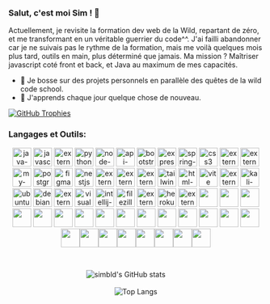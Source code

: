 <p align="center">

### Salut, c'est moi Sim ! 👋

Actuellement, je revisite la formation dev web de la Wild, repartant de zéro, 
et me transformant en un véritable guerrier du code^^. 
J'ai failli abandonner car je ne suivais pas le rythme de la formation, 
mais me voilà quelques mois plus tard, outils en main, plus déterminé que jamais. 
Ma mission ? Maîtriser javascript coté front et back, et Java au maximum de mes capacités.

- 🔭 Je bosse sur des projets personnels en parallèle des quêtes de la wild code school.
- 🌱 J'apprends chaque jour quelque chose de nouveau.
</p>


[![GitHub Trophies](https://github-profile-trophy.vercel.app/?username=simbld&no-frame=true&no-bg=true&theme=darkhub&row=1&column=6&margin-w=50&margin-h=50)](https://github.com/ryo-ma/github-profile-trophy)


### Langages et Outils:

<p align="center">
<img width="37" height="37" src="https://img.icons8.com/3d-fluency/37/java-coffee-cup-logo.png" alt="java-coffee-cup-logo"/> <img width="37" height="37" src="https://img.icons8.com/arcade/37/javascript.png" alt="javascript"/> <img width="37" height="37" src="https://img.icons8.com/external-tal-revivo-shadow-tal-revivo/37/external-react-a-javascript-library-for-building-user-interfaces-logo-shadow-tal-revivo.png" alt="external-react-a-javascript-library-for-building-user-interfaces-logo-shadow-tal-revivo"/> <img width="37" height="37" src="https://img.icons8.com/3d-fluency/37/python.png" alt="python"/> <img width="37" height="37" src="https://img.icons8.com/fluency/37/node-js.png" alt="node-js"/> <img width="37" height="37" src="https://img.icons8.com/ios-filled/37/api-settings.png" alt="api-settings"/> <img width="37" height="37" src="https://img.icons8.com/plasticine/37/bootstrap.png" alt="bootstrap"/> <img width="37" height="37" src="https://img.icons8.com/officel/37/express-js.png" alt="express-js"/> <img width="37" height="37" src="https://img.icons8.com/office/37/spring-logo.png" alt="spring-logo"/> <img width="37" height="37" src="https://img.icons8.com/plasticine/37/css3.png" alt="css3"/> <img width="37" height="37" src="https://img.icons8.com/external-tal-revivo-color-tal-revivo/80/external-docker-a-set-of-coupled-software-as-a-service-logo-color-tal-revivo.png" alt="external-docker-a-set-of-coupled-software-as-a-service-logo-color-tal-revivo"/> <img width="37" height="37" src="https://img.icons8.com/external-those-icons-lineal-color-those-icons/37/external-Git-social-media-those-icons-lineal-color-those-icons.png" alt="external-Git-social-media-those-icons-lineal-color-those-icons"/> <img width="37" height="37" src="https://img.icons8.com/color/37/my-sql.png" alt="my-sql"/> <img width="37" height="37" src="https://img.icons8.com/plasticine/37/postgreesql.png" alt="postgreesql"/> <img width="37" height="37" src="https://img.icons8.com/stickers/37/figma.png" alt="figma"/> <img width="37" height="37" src="https://img.icons8.com/color/37/nestjs.png" alt="nestjs"/> <img width="37" height="37" src="https://img.icons8.com/external-tal-revivo-shadow-tal-revivo/37/external-typescript-an-open-source-programming-language-developed-and-maintained-by-microsoft-logo-shadow-tal-revivo.png" alt="external-typescript-an-open-source-programming-language-developed-and-maintained-by-microsoft-logo-shadow-tal-revivo"/> <img width="37" height="37" src="https://img.icons8.com/external-tal-revivo-shadow-tal-revivo/37/external-yarn-fast-reliable-and-secure-dependency-management-web-portal-logo-shadow-tal-revivo.png" alt="external-yarn-fast-reliable-and-secure-dependency-management-web-portal-logo-shadow-tal-revivo"/> <img width="37" height="37" src="https://img.icons8.com/external-tal-revivo-shadow-tal-revivo/37/external-trello-a-web-based-list-making-application-for-multi-platform-logo-shadow-tal-revivo.png" alt="external-trello-a-web-based-list-making-application-for-multi-platform-logo-shadow-tal-revivo"/> <img width="37" height="37" src="https://img.icons8.com/fluency/37/tailwind_css.png" alt="tailwind_css"/> <img width="37" height="37" src="https://img.icons8.com/color/37/html-5--v1.png" alt="html-5--v1"/> <img width="37" height="37" src="https://img.icons8.com/color/37/vite.png" alt="vite"/> <img width="37" height="37" src="https://img.icons8.com/external-tal-revivo-shadow-tal-revivo/37/external-postman-is-the-only-complete-api-development-environment-logo-shadow-tal-revivo.png" alt="external-postman-is-the-only-complete-api-development-environment-logo-shadow-tal-revivo"/> <img width="37" height="37" src="https://img.icons8.com/color/37/kali-linux.png" alt="kali-linux"/> <img width="37" height="37" src="https://img.icons8.com/color/37/ubuntu--v1.png" alt="ubuntu--v1"/> <img width="37" height="37" src="https://img.icons8.com/color/37/debian.png" alt="debian"/> <img width="37" height="37" src="https://img.icons8.com/external-tal-revivo-shadow-tal-revivo/37/external-firebase-a-googles-mobile-platform-that-helps-you-quickly-develop-high-quality-apps-logo-shadow-tal-revivo.png" alt="external-firebase-a-googles-mobile-platform-that-helps-you-quickly-develop-high-quality-apps-logo-shadow-tal-revivo"/> <img width="37" height="37" src="https://img.icons8.com/color/37/visual-studio-code-2019.png" alt="visual-studio-code-2019"/> <img width="37" height="37" src="https://img.icons8.com/color/37/intellij-idea.png" alt="intellij-idea"/> <img width="37" height="37" src="https://img.icons8.com/color/37/filezilla.png" alt="filezilla"/> <img width="37" height="37" src="https://img.icons8.com/external-tal-revivo-shadow-tal-revivo/37/external-eclipse-an-integrated-development-environment-used-in-computer-programming-logo-shadow-tal-revivo.png" alt="external-eclipse-an-integrated-development-environment-used-in-computer-programming-logo-shadow-tal-revivo"/> <img width="37" height="37" src="https://img.icons8.com/color/37/heroku.png" alt="heroku"/> <img width="37" height="37" src="https://img.icons8.com/external-tal-revivo-shadow-tal-revivo/37/external-netlify-a-cloud-computing-company-that-offers-hosting-and-serverless-backend-services-for-static-websites-logo-shadow-tal-revivo.png" alt="external-netlify-a-cloud-computing-company-that-offers-hosting-and-serverless-backend-services-for-static-websites-logo-shadow-tal-revivo"/> <img width="37" height="37" src="https://cdn.jsdelivr.net/gh/devicons/devicon/icons/processing/processing-original.svg" /> <img width="37" height="37" src="https://cdn.jsdelivr.net/gh/devicons/devicon/icons/blender/blender-original.svg" /> <img width="37" height="37" src="https://cdn.jsdelivr.net/gh/devicons/devicon/icons/ssh/ssh-original.svg"/> <img width="37" height="37" src="https://cdn.jsdelivr.net/gh/devicons/devicon/icons/spring/spring-original.svg" /> <img width="37" height="37" src="https://cdn.jsdelivr.net/gh/devicons/devicon/icons/slack/slack-original.svg" /> <img width="37" height="37" src="https://cdn.jsdelivr.net/gh/devicons/devicon/icons/sass/sass-original.svg" />
<img width="37" height="37" src="https://cdn.jsdelivr.net/gh/devicons/devicon/icons/redux/redux-original.svg" />
<img width="37" height="37" src="https://cdn.jsdelivr.net/gh/devicons/devicon/icons/npm/npm-original-wordmark.svg" />
<img width="37" height="37" src="https://cdn.jsdelivr.net/gh/devicons/devicon/icons/msdos/msdos-original.svg" />
<img width="37" height="37" src="https://cdn.jsdelivr.net/gh/devicons/devicon/icons/linux/linux-original.svg" />
<img width="37" height="37" src="https://cdn.jsdelivr.net/gh/devicons/devicon/icons/jquery/jquery-original.svg" />
<img width="37" height="37" src="https://cdn.jsdelivr.net/gh/devicons/devicon/icons/intellij/intellij-original.svg" />
<img width="37" height="37" src="https://cdn.jsdelivr.net/gh/devicons/devicon/icons/ifttt/ifttt-original.svg" />
<img width="37" height="37" src="https://cdn.jsdelivr.net/gh/devicons/devicon/icons/html5/html5-original.svg" />
<img width="37" height="37" src="https://cdn.jsdelivr.net/gh/devicons/devicon/icons/gimp/gimp-original.svg" />
<img width="37" height="37" src="https://cdn.jsdelivr.net/gh/devicons/devicon/icons/angularjs/angularjs-original.svg" /><img width="37" height="37" src="https://cdn.jsdelivr.net/gh/devicons/devicon/icons/jest/jest-plain.svg" /><img width="37" height="37" src="https://cdn.jsdelivr.net/gh/devicons/devicon/icons/bash/bash-original.svg" /><img width="37" height="37" src="https://cdn.jsdelivr.net/gh/devicons/devicon/icons/eslint/eslint-original.svg" /><img width="37" height="37" src="https://cdn.jsdelivr.net/gh/devicons/devicon/icons/gulp/gulp-plain.svg" /><img width="37" height="37" src="https://cdn.jsdelivr.net/gh/devicons/devicon/icons/less/less-plain-wordmark.svg" /><img width="37" height="37" src="https://cdn.jsdelivr.net/gh/devicons/devicon/icons/webpack/webpack-original.svg" /><img width="37" height="37" src="https://cdn.jsdelivr.net/gh/devicons/devicon/icons/flutter/flutter-original.svg" />


</p>
<br>
<p align="center">
  <img src="https://github-readme-stats.vercel.app/api?username=simbld&show_icons=true&theme=radical" alt="simbld's GitHub stats" />
  &nbsp; &nbsp; &nbsp; &nbsp; &nbsp;<br><br>
  <img src="https://github-readme-stats.vercel.app/api/top-langs/?username=simbld&layout=compact&theme=radical" alt="Top Langs" />
</p>

